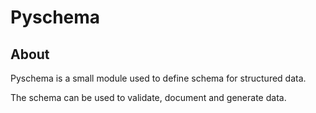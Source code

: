 # Pyschema

## About

Pyschema is a small module used to define schema for structured data.

The schema can be used to validate, document and generate data.
